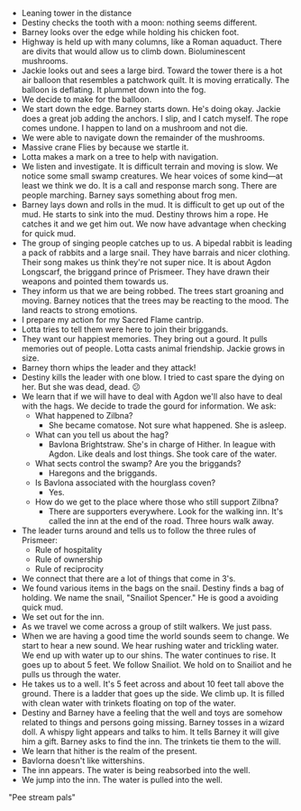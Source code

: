 - Leaning tower in the distance 
- Destiny checks the tooth with a moon: nothing seems different. 
- Barney looks over the edge while holding his chicken foot. 
- Highway is held up with many columns, like a Roman aquaduct. There are divits that would allow us to climb down. Bioluminescent mushrooms. 
- Jackie looks out and sees a large bird. Toward the tower there is a hot air balloon that resembles a patchwork quilt. It is moving erratically. The balloon is deflating. It plummet down into the fog. 
- We decide to make for the balloon. 
- We start down the edge. Barney starts down. He's doing okay. Jackie does a great job adding the anchors. I slip, and I catch myself. The rope comes undone. I happen to land on a mushroom and not die. 
- We were able to navigate down the remainder of the mushrooms. 
- Massive crane Flies by because we startle it. 
- Lotta makes a mark on a tree to help with navigation. 
- We listen and investigate. It is difficult terrain and moving is slow. We notice some small swamp creatures. We hear voices of some kind—at least we think we do. It is a call and response march song. There are people marching. Barney says something about frog men. 
- Barney lays down and rolls in the mud. It is difficult to get up out of the mud. He starts to sink into the mud. Destiny throws him a rope. He catches it and we get him out. We now have advantage when checking for quick mud. 
- The group of singing people catches up to us. A bipedal rabbit is leading a pack of rabbits and a large snail. They have barrais and nicer clothing. Their song makes us think they're not super nice. It is about Agdon Longscarf, the briggand prince of Prismeer. They have drawn their weapons and pointed them towards us. 
- They inform us that we are being robbed. The trees start groaning and moving. Barney notices that the trees may be reacting to the mood. The land reacts to strong emotions. 
- I prepare my action for my Sacred Flame cantrip. 
- Lotta tries to tell them were here to join their briggands. 
- They want our happiest memories. They bring out a gourd. It pulls memories out of people. Lotta casts animal friendship. Jackie grows in size.
- Barney thorn whips the leader and they attack! 
- Destiny kills the leader with one blow. I tried to cast spare the dying on her. But she was dead, dead. 😕
- We learn that if we will have to deal with Agdon we'll also have to deal with the hags. We decide to trade the gourd for information. We ask:
	- What happened to Zilbna? 
		- She became comatose. Not sure what happened. She is asleep. 
	- What can you tell us about the hag? 
		- Bavlona Brightstraw. She's in charge of Hither. In league with Agdon. Like deals and lost things. She took care of the water. 
	- What sects control the swamp? Are you the briggands? 
		- Haregons and the briggands. 
	- Is Bavlona associated with the hourglass coven? 
		- Yes.
	- How do we get to the place where those who still support Zilbna? 
		- There are supporters everywhere. Look for the walking inn. It's called the inn at the end of the road. Three hours walk away. 
- The leader turns around and tells us to follow the three rules of Prismeer:
	- Rule of hospitality
	- Rule of ownership
	- Rule of reciprocity 
- We connect that there are a lot of things that come in 3's.
- We found various items in the bags on the snail. Destiny finds a bag of holding. We name the snail, "Snailiot Spencer." He is good a avoiding quick mud. 
- We set out for the inn. 
- As we travel we come across a group of stilt walkers. We just pass. 
- When we are having a good time the world sounds seem to change. We start to hear a new sound. We hear rushing water and trickling water. We end up with water up to our shins. The water continues to rise. It goes up to about 5 feet. We follow Snailiot. We hold on to Snailiot and he pulls us through the water. 
- He takes us to a well. It's 5 feet across and about 10 feet tall above the ground. There is a ladder that goes up the side. We climb up. It is filled with clean water with trinkets floating on top of the water. 
- Destiny and Barney have a feeling that the well and toys are somehow related to things and persons going missing. Barney tosses in a wizard doll. A whispy light appears and talks to him. It tells Barney it will give him a gift. Barney asks to find the inn. The trinkets tie them to the will. 
- We learn that hither is the realm of the present. 
- Bavlorna doesn't like wittershins.
- The inn appears. The water is being reabsorbed into the well. 
- We jump into the inn. The water is pulled into the well. 


"Pee stream pals"